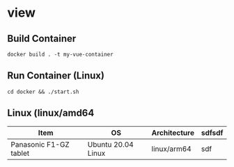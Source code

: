 # view

## Build Container
`docker build . -t my-vue-container`

## Run Container (Linux)
`cd docker && ./start.sh`


## Linux (linux/amd64


| Item | OS | Architecture | sdfsdf |
| --- | --- | ------ | ------ |
| Panasonic F1-GZ tablet | Ubuntu 20.04 Linux | linux/arm64 | sdf    |
